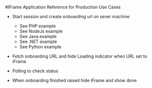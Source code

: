 #IFrame Application Reference for Production Use Cases

* Start session and create onboarding url on sever machine
    * See PHP example
    * See NodeJs example
    * See Java example
    * See .NET example
    * See Python example

* Fetch onboarding URL and hide Loading indicator when URL set to iFrame
* Polling to check status
* When onboarding finished raised hide iFrame and show done
